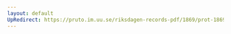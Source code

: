 ```yaml
---
layout: default
UpRedirect: https://pruto.im.uu.se/riksdagen-records-pdf/1869/prot-1869--fk--312/prot-1869--fk--312_023.pdf
---
```

